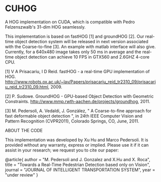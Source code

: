 CUHOG
=====

A HOG implementation on CUDA, which is compatible with Pedro Felzenszwalb's 31-dim HOG seamlessly.

This implementation is based on fastHOG [1] and groundHOG [2]. Our real-time object detection system will be released in next version associated with the Coarse-to-fine [3].
An example with matlab interface will also give. Currently, for a 640x480 image takes only 50 ms in average and the real-time object detection can achieve 10 FPS in GTX560 and 2.6GHZ 4-core CPU.

[1] V A Prisacariu, I D Reid. fastHOG - a real-time GPU implementation of HOG. http://www.robots.ox.ac.uk/~lav/Papers/prisacariu_reid_tr2310_09/prisacariu_reid_tr2310_09.html, 2009.

[2] P. Sudowe. GroundHOG - GPU-based Object Detection with Geometric Constraints. http://www.mmp.rwth-aachen.de/projects/groundhog, 2011.

[3] M. Pedersoli, A. Vedaldi, J. Gonzàlez, " A Coarse-to-fine approach for fast deformable object detection ", in 24th IEEE Computer Vision and Pattern Recognition (CVPR2011), Colorado Springs, CO, June, 2011.


ABOUT THE CODE

This implementation was developed by Xu Hu and Marco Pedersoli. It is provided without any warranty, express or implied. Please use it if it can assist in your research; we request you to cite our paper:

@article{
    author = "M. Pedersoli and J. Gonzalez and X.Hu and X. Roca",
    title = "Towards a Real-Time Pedestrian Detection based only on Vision",
    journal = "JOURNAL OF INTELLIGENT TRANSPORTATION SYSTEM",
    year = "under review"
}
